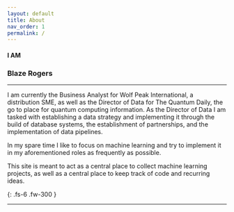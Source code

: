 ```yaml
---
layout: default
title: About
nav_order: 1
permalink: /
---
```


#### I AM

### Blaze Rogers

---

I am currently the Business Analyst for Wolf Peak International, a distribution SME, as well as the Director of Data for The Quantum Daily, the go to place for quantum computing information. As the Director of Data I am tasked with establishing a data strategy and implementing it through the build of database systems, the establishment of partnerships, and the implementation of data pipelines.

In my spare time I like to focus on machine learning and try to implement it in my aforementioned roles as frequently as possible. 

This site is meant to act as a central place to collect machine learning projects, as well as a central place to keep track of code and recurring ideas.


{: .fs-6 .fw-300 }

---

